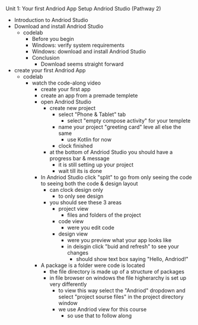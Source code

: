 Unit 1: Your first Andriod App
Setup Andriod Studio (Pathway 2)
* Introduction to Andriod Studio
* Download and install Andriod Studio 
  * codelab 
    * Before you begin
    * Windows: verify system requirements 
    * Windows: download and install Andriod Studio
    * Conclusion
      * Download seems straight forward 
* create your first Andriod App
  * codelab
    * watch the code-along video
      * create your first app
      * create an app from a premade templete 
      * open Andriod Studio 
        * create new project
          * select "Phone & Tablet" tab
            * select "empty compose activity" for your templete 
          * name your project "greeting card" leve all else the same 
            * use Kotlin for now 
          * clock finished 
        * at the bottom of Andriod Studio you should have a progress bar & message 
          * it is still setting up your project
          * wait till its is done 
      * In Andriod Studio click "split" to go from only seeing the code to seeing both the code & design layout
        * can clock design only
          * to only see design
        * you should see these 3 areas 
          * project view 
            * files and folders of the project 
          * code view 
            * were you edit code
          * design view 
            * were you preview what your app looks like 
            * in deisgin click "buid and refresh" to see your changes
              * should show text box saying "Hello, Andriod!" 
      * A package is a folder were code is located 
        * the file directory is made up of a structure of packages 
        * in file browser on windows the file higherarchy is set up very differently 
          * to view this way select the "Andriod" dropdown and select "project sourse files" in the project directory window
          * we use Andriod view for this course 
            * so use that to follow along   
